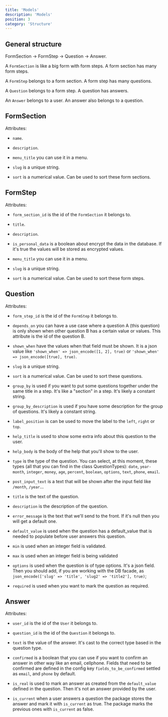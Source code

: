 ```yaml
---
title: 'Models'
description: 'Models'
position: 3
category: 'Structure'
---
```


## General structure

FormSection -> FormStep -> Question -> Answer.

A `FormSection` is like a big form with form steps. A form section has many form steps.

A `FormStep` belongs to a form section. A form step has many questions.

A `Question` belongs to a form step. A question has answers.

An `Answer` belongs to a user. An answer also belongs to a question.

## FormSection

Attributes:

- `name`.

- `description`.

- `menu_title` you can use it in a menu.

- `slug` is a unique string.

- `sort` is a numerical value. Can be used to sort these form sections.

## FormStep

Attributes:

- `form_section_id` is the id of the `FormSection` it belongs to.

- `title`.

- `description`.

- `is_personal_data` is a boolean about encrypt the data in the database. If it's true the values will be stored as encrypted values.

- `menu_title` you can use it in a menu.

- `slug` is a unique string.

- `sort` is a numerical value. Can be used to sort these form steps.

## Question

Attributes:

- `form_step_id` is the id of the `FormStep` it belongs to.

- `depends_on` you can have a use case where a question A (this question) is only shown when other question B has a certain value or values. This attribute is the id of the question B.

- `shown_when` have the values when that field must be shown. It is a json value like `'shown_when' => json_encode([1, 2], true)` or `'shown_when' => json_encode([true], true)`.

- `slug` is a unique string.

- `sort` is a numerical value. Can be used to sort these questions.

- `group_by` is used if you want to put some questions together under the same title in a step. It's like a "section" in a step. It's likely a constant string.

- `group_by_description` is used if you have some description for the group of questions. It's likely a constant string.

- `label_position` is can be used to move the label to the `left`, `right` or `top`.

- `help_title` is used to show some extra info about this question to the user.

- `help_body` is the body of the help that you'll show to the user.

- `type` is the type of the question. You can select, at this moment, these types (all that you can find in the class QuestionTypes): `date`, `year-month`, `integer`, `money`, `age`, `percent`, `boolean`, `options`, `text`, `phone`, `email`.

- `post_input_text` is a text that will be shown after the input field like `/month`, `/year`...

- `title` is the text of the question.
  
- `description` is the description of the question.

- `error_message` is the text that we'll send to the front. If it's null then you will get a default one.

- `default_value` is used when the question has a default_value that is needed to populate before user answers this question.

- `min` is used when an integer field is validated.

- `max` is used when an integer field is being validated

- `options` is used when the question is of type options. It's a json field. Then you should add, if you are working with the DB facade, as `json_encode(['slug' => 'title', 'slug2' => 'title2'], true)`;

- `required` is used when you want to mark the question as required.

## Answer

Attributes:

- `user_id` is the id of the `User` it belongs to.

- `question_id` is the id of the `Question` it belongs to.

- `text` is the value of the answer. It's cast to the correct type based in the question type.

- `confirmed` is a boolean that you can use if you want to confirm an answer in other way like an email, cellphone. Fields that need to be confirmed are defined in the config key `fields_to_be_confirmed` settled as `email`, and `phone` by default.

- `is_real` is used to mark an answer as created from the `default_value` defined in the question. Then it's not an answer provided by the user.

- `is_current` when a user answers a question the package stores the answer and mark it with `is_current` as true. The package marks the previous ones with `is_current` as false.
